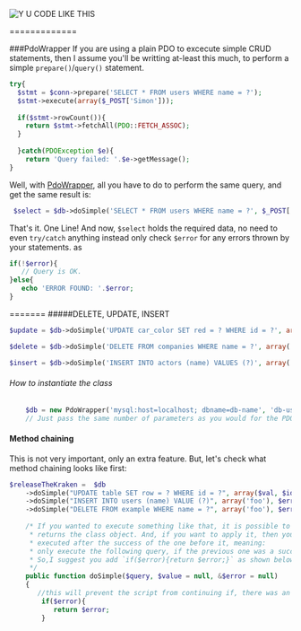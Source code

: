 ![Y U CODE LIKE THIS](http://i.imm.io/1hRAR.jpeg)

 
=============

###PdoWrapper
If you are using a plain PDO to excecute simple CRUD statements, then I assume you'll be writting at-least this much, to perform a simple `prepare()`/`query()` statement. 

```` php            
try{
  $stmt = $conn->prepare('SELECT * FROM users WHERE name = ?');
  $stmt->execute(array($_POST['Simon']));
  
  if($stmt->rowCount()){
    return $stmt->fetchAll(PDO::FETCH_ASSOC); 
  }
  
  }catch(PDOException $e){
    return 'Query failed: '.$e->getMessage();
}
````
 Well,  with [PdoWrapper](https://github.com/simon-eQ/PdoWrapper), all you have to do to perform the same query, and  get the same result is:

```` php     
 $select = $db->doSimple('SELECT * FROM users WHERE name = ?', $_POST['Simon'], $error);
````
 That's it. One Line! And now, `$select` holds the required data, no need to even `try/catch` anything instead only check `$error` for any errors
 thrown by your statements. as
 ```` php
 if(!$error){
    // Query is OK.
 }else{
    echo 'ERROR FOUND: '.$error;
 }
 ````

 
 
=======
#####DELETE, UPDATE, INSERT

```` php 
$update = $db->doSimple('UPDATE car_color SET red = ? WHERE id = ?', array('blue', 1), $error);
````

```` php 
$delete = $db->doSimple('DELETE FROM companies WHERE name = ?', array('Monsanto'), $error);
````

```` php 
$insert = $db->doSimple('INSERT INTO actors (name) VALUES (?)', array('Chuck Norris'), $error);
````
###### How to instantiate the class
```` php 
	$db = new PdoWrapper('mysql:host=localhost; dbname=db-name', 'db-user', 'db-pass');
	// Just pass the same number of parameters as you would for the PDO() object
````

#### Method chaining
This is not very important, only an extra feature. But, let's check what method chaining looks like first: 
```` php
$releaseTheKraken =  $db
	->doSimple("UPDATE table SET row = ? WHERE id = ?", array($val, $id), $error)
	->doSimple("INSERT INTO users (name) VALUE (?)", array('foo'), $error)
	->doSimple("DELETE FROM example WHERE name = ?", array('foo'), $error); 
	
	/* If you wanted to execute something like that, it is possible to do so since each query, except for SELECT 
	 * returns the class object. And, if you want to apply it, then you are likely to want each query to get
	 * executed after the success of the one before it, meaning:
	 * only execute the following query, if the previous one was a succes. 
	 * So,I suggest you add `if($error){return $error;}` as shown below, to halt the process, in the case of an error. 
     */
	public function doSimple($query, $value = null, &$error = null)
	{
	   //this will prevent the script from continuing if, there was an error with the previous one. 
	    if($error){
	       return $error; 
	    }
````     

